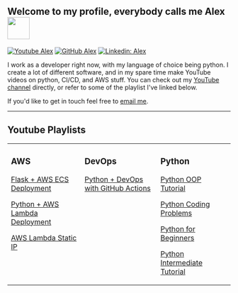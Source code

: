 <h2> Welcome to my profile, everybody calls me Alex <img src="https://media.giphy.com/media/UQnRw2GW4xGwu519XE/giphy.gif" width="50"></h2>


[![Youtube Alex](https://img.shields.io/youtube/channel/subscribers/UCTebDgj-GzOh3zo9Xf1vO4A?style=social)](https://www.youtube.com/channel/UCTebDgj-GzOh3zo9Xf1vO4A/)
[![GitHub Alex](https://img.shields.io/github/followers/alexanderdamiani?label=follow&style=social)](https://github.com/alexanderdamiani?tab=followers)
[![Linkedin: Alex](https://img.shields.io/badge/-Alex-blue?style=flat-square&logo=Linkedin&logoColor=white&link=https://www.linkedin.com/in/alex-d-cfa-5070b868/)](https://www.linkedin.com/in/alex-d-cfa-5070b868/)

I work as a developer right now, with my language of choice being python. I create a lot of different software, and in my spare time make YouTube videos on python, CI/CD, and AWS stuff. You can check out my [YouTube channel](https://www.youtube.com/channel/UCTebDgj-GzOh3zo9Xf1vO4A) directly, or refer to some of the playlist I've linked below.

If you'd like to get in touch feel free to [email me](mailto:alexander.damiani15@gmail.com).

---

## Youtube Playlists

<table>
<tr><td valign="top" width="33%">

### AWS

[Flask + AWS ECS Deployment](https://www.youtube.com/watch?v=kqa_cchAMLY&list=PL0dOL8Z7pG3IWsvseNd-JoFTHL16P_iTC&index=1)

[Python + AWS Lambda Deployment](https://www.youtube.com/watch?v=ECtqPy_e1Qw&list=PL0dOL8Z7pG3L4hi2SLJqojxshXNtsJQ_r)

[AWS Lambda Static IP](https://www.youtube.com/watch?v=m4diiuHP-vM&list=PL0dOL8Z7pG3KSWxlDYibg0OyMb60BIHgr)
</td><td valign="top" width="34%">
  
### DevOps
[Python + DevOps with GitHub Actions](https://www.youtube.com/watch?v=oi94qEvi9Qo&list=PL0dOL8Z7pG3J6t1pqRQiNarBGY-ZnIJcq)
</td><td valign="top" width="34%">

### Python
[Python OOP Tutorial](https://www.youtube.com/watch?v=TGGwPm7Goxg&list=PL0dOL8Z7pG3K_hc_pa74_-vniZiJp6kAd)

[Python Coding Problems](https://www.youtube.com/watch?v=eWq7lx9oOdM&list=PL0dOL8Z7pG3IJTzMwf7Zs0CChzbU_Mm9f)

[Python for Beginners](https://www.youtube.com/watch?v=F65LSgL9gx4&list=PL0dOL8Z7pG3JSKfVxHorv42s00VHhg9ee)

[Python Intermediate Tutorial](https://www.youtube.com/watch?v=TGGwPm7Goxg&list=PL0dOL8Z7pG3I9QVAyxXHClXUY8P_Qddv9)
</td></tr></table>
</div>
